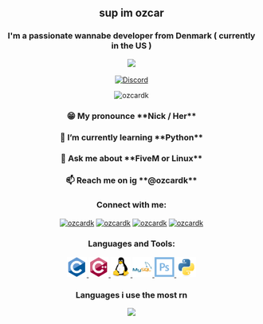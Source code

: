<h2 align="center">sup im ozcar</h2>

<h3 align="center">I'm a passionate wannabe developer from Denmark ( currently in the US )</h3>

<p align="center">
  <a href="https://discord.gg/cZccc">
    <img src="https://user-images.githubusercontent.com/85458589/128277007-c13547e7-e975-4d5f-9ca2-3aa4378682e7.png"></a>
</p>
</p>
<p align="center">
    <a href="https://discordapp.com/users/835640492049170463">
   <img alt="Discord" src="https://img.shields.io/badge/Discord-ozcar%239999-7289DA?style=for-the-badge&logo=discord&logoColor=7289DA&logoWidth=20&labelColor=000'"></a>  
</p>

<p align="center"> <img src="https://komarev.com/ghpvc/?username=ozcardk&label=Profile%20views&color=0e75b6&style=flat" alt="ozcardk" /> </p>

<h3 align="center"> 😁 My pronounce **Nick / Her** </h3>

<h3 align="center"> 🌱 I’m currently learning **Python** </h3>

<h3 align="center"> 💬 Ask me about **FiveM or Linux** </h3>

<h3 align="center"> 📫 Reach me on ig **@ozcardk** </h3>

<h3 align="center">Connect with me:</h3>
<p align="center">
<a href="https://twitter.com/ozcardk" target="blank"><img align="center" src="https://raw.githubusercontent.com/rahuldkjain/github-profile-readme-generator/master/src/images/icons/Social/twitter.svg" alt="ozcardk" height="30" width="40" /></a>
<a href="https://fb.com/ozcardk" target="blank"><img align="center" src="https://raw.githubusercontent.com/rahuldkjain/github-profile-readme-generator/master/src/images/icons/Social/facebook.svg" alt="ozcardk" height="30" width="40" /></a>
<a href="https://instagram.com/ozcardk" target="blank"><img align="center" src="https://raw.githubusercontent.com/rahuldkjain/github-profile-readme-generator/master/src/images/icons/Social/instagram.svg" alt="ozcardk" height="30" width="40" /></a>
<a href="https://www.youtube.com/c/ozcardk" target="blank"><img align="center" src="https://raw.githubusercontent.com/rahuldkjain/github-profile-readme-generator/master/src/images/icons/Social/youtube.svg" alt="ozcardk" height="30" width="40" /></a>
</p>

<h3 align="center">Languages and Tools:</h3>
<p align="center"> <a href="https://www.cprogramming.com/" target="_blank"> <img src="https://raw.githubusercontent.com/devicons/devicon/master/icons/c/c-original.svg" alt="c" width="40" height="40"/> </a> <a href="https://www.w3schools.com/cpp/" target="_blank"> <img src="https://raw.githubusercontent.com/devicons/devicon/master/icons/cplusplus/cplusplus-original.svg" alt="cplusplus" width="40" height="40"/> </a> <a href="https://www.linux.org/" target="_blank"> <img src="https://raw.githubusercontent.com/devicons/devicon/master/icons/linux/linux-original.svg" alt="linux" width="40" height="40"/> </a> <a href="https://www.mysql.com/" target="_blank"> <img src="https://raw.githubusercontent.com/devicons/devicon/master/icons/mysql/mysql-original-wordmark.svg" alt="mysql" width="40" height="40"/> </a> <a href="https://www.photoshop.com/en" target="_blank"> <img src="https://raw.githubusercontent.com/devicons/devicon/master/icons/photoshop/photoshop-line.svg" alt="photoshop" width="40" height="40"/> </a> <a href="https://www.python.org" target="_blank"> <img src="https://raw.githubusercontent.com/devicons/devicon/master/icons/python/python-original.svg" alt="python" width="40" height="40"/> </a> </p>


<h3 align="center">Languages i use the most rn</h3>
<p align="center">
  <img src="https://cdn.discordapp.com/attachments/835652361715712020/842758450962366480/asgsdag.png"></a>
</p>
